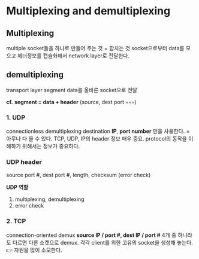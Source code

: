 # Multiplexing and demultiplexing

## Multiplexing

multiple socket들을 하나로 만들어 주는 것 = 합치는 것
socket으로부터 data를 모으고 헤더정보를 캡슐화해서 network layer로 전달한다.

## demultiplexing

transport layer segment data를 올바른 socket으로 전달

**cf.** **segment = data + header** (source, dest port ◦◦◦)

### 1. UDP

connectionless demultiplexing
destination **IP**, **port number** 만을 사용한다. = 아무나 다 올 수 있다.
TCP, UDP, IP의 header 정보 매우 중요.
protocol의 동작을 이해하기 위해서는 정보가 중요하다.

### UDP header

source port #, dest port #, length, checksum (error check)

**UDP 역할**

1. multiplexing, demultiplexing
2. error check

### 2. TCP

connection-oriented demux
**source IP / port #, dest IP / port #**
4개 중 하나라도 다르면 다른 소켓으로 demux.
각각 client를 위한 고유의 socket을 생성해 놓는다. 👉 자원을 많이 소모한다.

